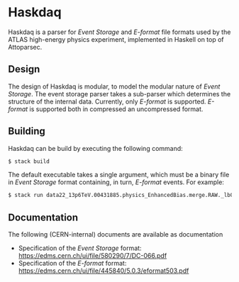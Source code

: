 # Haskdaq

Haskdaq is a parser for _Event Storage_ and _E-format_ file formats used by the
ATLAS high-energy physics experiment, implemented in Haskell on top of
Attoparsec.

## Design

The design of Haskdaq is modular, to model the modular nature of _Event
Storage_. The event storage parser takes a sub-parser which determines the
structure of the internal data. Currently, only _E-format_ is supported.
_E-format_ is supported both in compressed an uncompressed format.

## Building

Haskdaq can be build by executing the following command:

```bash
$ stack build
```

The default executable takes a single argument, which must be a binary file in
_Event Storage_ format containing, in turn, _E-format_ events. For example:

```bash
$ stack run data22_13p6TeV.00431885.physics_EnhancedBias.merge.RAW._lb0545._SFO-15._0001.1
```

## Documentation

The following (CERN-internal) documents are available as documentation

* Specification of the _Event Storage_ format:
  https://edms.cern.ch/ui/file/580290/7/DC-066.pdf
* Specification of the _E-format_ format:
  https://edms.cern.ch/ui/file/445840/5.0.3/eformat503.pdf
